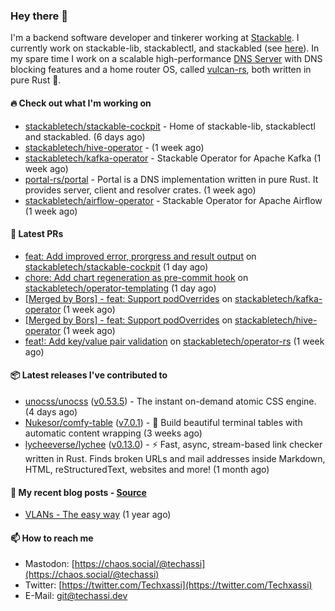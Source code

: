 ### Hey there 👋

I'm a backend software developer and tinkerer working at [Stackable][stackable]. I currently work on
stackable-lib, stackablectl, and stackabled (see [here][stackable-work]). In my spare time I work on
a scalable high-performance [DNS Server][portal] with DNS blocking features and a home router OS,
called [vulcan-rs][vulcan], both written in pure Rust 🦀.

[stackable-work]: https://github.com/stackabletech/stackable
[stackable]: https://github.com/stackabletech
[portal]: https://github.com/portal-rs/portal
[vulcan]: https://github.com/vulcan-rs

#### 🔥 Check out what I'm working on


- [stackabletech/stackable-cockpit](https://github.com/stackabletech/stackable-cockpit) - Home of stackable-lib, stackablectl and stackabled. (6 days ago)
- [stackabletech/hive-operator](https://github.com/stackabletech/hive-operator) -  (1 week ago)
- [stackabletech/kafka-operator](https://github.com/stackabletech/kafka-operator) - Stackable Operator for Apache Kafka (1 week ago)
- [portal-rs/portal](https://github.com/portal-rs/portal) - Portal is a DNS implementation written in pure Rust. It provides server, client and resolver crates. (1 week ago)
- [stackabletech/airflow-operator](https://github.com/stackabletech/airflow-operator) - Stackable Operator for Apache Airflow (1 week ago)

#### 🧪 Latest PRs


- [feat: Add improved error, prorgress and result output](https://github.com/stackabletech/stackable-cockpit/pull/55) on [stackabletech/stackable-cockpit](https://github.com/stackabletech/stackable-cockpit) (1 day ago)
- [chore: Add chart regeneration as pre-commit hook](https://github.com/stackabletech/operator-templating/pull/264) on [stackabletech/operator-templating](https://github.com/stackabletech/operator-templating) (1 day ago)
- [[Merged by Bors] - feat: Support podOverrides](https://github.com/stackabletech/kafka-operator/pull/602) on [stackabletech/kafka-operator](https://github.com/stackabletech/kafka-operator) (1 week ago)
- [[Merged by Bors] - feat: Support podOverrides](https://github.com/stackabletech/hive-operator/pull/352) on [stackabletech/hive-operator](https://github.com/stackabletech/hive-operator) (1 week ago)
- [feat!: Add key/value pair validation](https://github.com/stackabletech/operator-rs/pull/615) on [stackabletech/operator-rs](https://github.com/stackabletech/operator-rs) (1 week ago)

#### 📦 Latest releases I've contributed to


- [unocss/unocss](https://github.com/unocss/unocss/releases/tag/v0.53.5) ([v0.53.5](https://github.com/unocss/unocss/releases/tag/v0.53.5)) - The instant on-demand atomic CSS engine. (4 days ago)
- [Nukesor/comfy-table](https://github.com/Nukesor/comfy-table/releases/tag/v7.0.1) ([v7.0.1](https://github.com/Nukesor/comfy-table/releases/tag/v7.0.1)) - :large_orange_diamond: Build beautiful terminal tables with automatic content wrapping (3 weeks ago)
- [lycheeverse/lychee](https://github.com/lycheeverse/lychee/releases/tag/v0.13.0) ([v0.13.0](https://github.com/lycheeverse/lychee/releases/tag/v0.13.0)) - ⚡ Fast, async, stream-based link checker written in Rust. Finds broken URLs and mail addresses inside Markdown, HTML, reStructuredText, websites and more! (1 month ago)

#### 📜 My recent blog posts - [Source](https://github.com/Techassi/page)


- [VLANs - The easy way](https://techassi.dev/posts/vlans-the-easy-way/) (1 year ago)

#### 📫 How to reach me

- Mastodon: [https://chaos.social/@techassi](https://chaos.social/@techassi)
- Twitter: [https://twitter.com/Techxassi](https://twitter.com/Techxassi)
- E-Mail: git@techassi.dev
